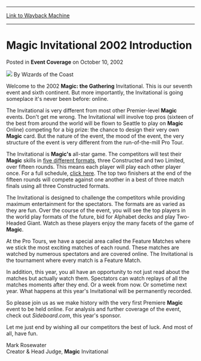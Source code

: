 
---
[Link to Wayback Machine](https://web.archive.org/web/20220705064426/https://magic.wizards.com/en/articles/archive/event-coverage/magic-invitational-2002-introduction-2002-10-10)

[_metadata_:author]:- "Wizards of the Coast"
[_metadata_:description]:- "Welcome to the 2002 Magic: the Gathering Invitational. This is our seventh event and sixth continent. But more importantly, the Invitational is going someplace it's never been before: online.The Invitational is very different from most other Premier-level Magic events. Don't get me wrong. The Invitational will involve top pros (sixteen of the best from around the world will be"
[_metadata_:generator]:- "Drupal 7 (http://drupal.org)"
[_metadata_:node]:- "792941"
[_metadata_:publish_date]:- "2002-10-10"
[_metadata_:source]:- "div-main-content"
[_metadata_:title]:- "Magic Invitational 2002 Introduction"
[_metadata_:wayback_capture_timestamp]:- "2022-07-05 06:44:26"
[_metadata_:wayback_raw_url]:- "https://web.archive.org/web/20220705064426id_/https://magic.wizards.com/en/articles/archive/event-coverage/magic-invitational-2002-introduction-2002-10-10"
[_metadata_:wayback_url]:- "https://magic.wizards.com/en/articles/archive/event-coverage/magic-invitational-2002-introduction-2002-10-10"
---


Magic Invitational 2002 Introduction
====================================



 Posted in **Event Coverage**
 on October 10, 2002 






![](https://media.magic.wizards.com/styles/auth_small/public/images/person/wizards_author.jpg)
By Wizards of the Coast











Welcome to the 2002 **Magic: the Gathering** Invitational. This is our seventh event and sixth continent. But more importantly, the Invitational is going someplace it's never been before: online.

The Invitational is very different from most other Premier-level **Magic** events. Don't get me wrong. The Invitational will involve top pros (sixteen of the best from around the world will be flown to Seattle to play on **Magic** Online) competing for a big prize: the chance to design their very own **Magic** card. But the nature of the event, the mood of the event, the very structure of the event is very different from the run-of-the-mill Pro Tour.

The Invitational is **Magic's** all-star game. The competitors will test their **Magic** skills in [five different formats](http://archive.wizards.com/default.asp?x=sideboard/feature/20020910a), three Constructed and two Limited, over fifteen rounds. This means each player will play each other player once. For a full schedule, [click here](http://archive.wizards.com/default.asp?x=sideboard/mi02/schedule). The top two finishers at the end of the fifteen rounds will compete against one another in a best of three match finals using all three Constructed formats.

The Invitational is designed to challenge the competitors while providing maximum entertainment for the spectators. The formats are as varied as they are fun. Over the course of the event, you will see the top players in the world play formats of the future, bid for Alphabet decks and play Two-Headed Giant. Watch as these players enjoy the many facets of the game of **Magic**.

At the Pro Tours, we have a special area called the Feature Matches where we stick the most exciting matches of each round. These matches are watched by numerous spectators and are covered online. The Invitational is the tournament where every match is a Feature Match.

In addition, this year, you all have an opportunity to not just read about the matches but actually watch them. Spectators can watch replays of all the matches moments after they end. Or a week from now. Or sometime next year. What happens at this year's Invitational will be permanently recorded. 

So please join us as we make history with the very first Premiere **Magic** event to be held online. For analysis and further coverage of the event, check out *Sideboard.com*, this year's sponsor.

Let me just end by wishing all our competitors the best of luck. And most of all, have fun.

Mark Rosewater  
 Creator & Head Judge, **Magic** Invitational







